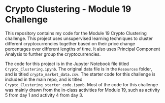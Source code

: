 # Crypto Clustering - Module 19 Challenge
This repository contains my code for the Module 19 Crypto Clustering challenge. This project uses unsupervised learning techniques to cluster different cryptocurrencies together based on their price change percentages over different lengths of time. It also uses Principal Component Analysis to further group the cryptocurrencies.

The code for this project is in the Jupyter Notebook file titled `Crypto_Clustering.ipynb`. The original data file is in the `Resources` folder, and is titled `crypto_market_data.csv`. The starter code for this challenge is included in the main repo, and is titled `Crypto_Clustering_starter_code.ipynb`. Most of the code for this challenge was mainly drawn from the in-class activities for Module 19, such as activity 5 from day 1 and activity 4 from day 3.